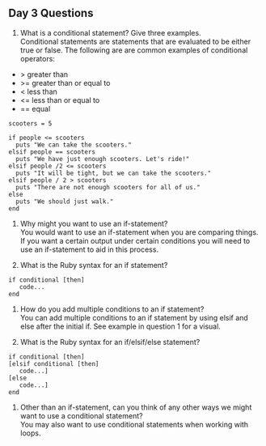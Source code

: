 ## Day 3 Questions

1. What is a conditional statement? Give three examples. <br>
Conditional statements are statements that are evaluated to be either true or false. The following are are common examples of conditional operators:
- \> greater than <br>
- \>= greater than or equal to <br>
- < less than <br>
- <= less than or equal to <br>
- == equal <br>

```people = 10
scooters = 5

if people <= scooters
  puts "We can take the scooters."
elsif people == scooters
  puts "We have just enough scooters. Let's ride!"
elsif people /2 <= scooters
  puts "It will be tight, but we can take the scooters."
elsif people / 2 > scooters
  puts "There are not enough scooters for all of us."
else
  puts "We should just walk."
end
  ```

1. Why might you want to use an if-statement? <br>
You would want to use an if-statement when you are comparing things. If you want a certain output under certain conditions you will need to use an if-statement to aid in this process.

1. What is the Ruby syntax for an if statement? <br>
```
if conditional [then]
   code...
end
```

1. How do you add multiple conditions to an if statement? <br>
You can add multiple conditions to an if statement by using elsif and else after the initial if. See example in question 1 for a visual.

1. What is the Ruby syntax for an if/elsif/else statement? <br>
```
if conditional [then]
[elsif conditional [then]
   code...]
[else
   code...]
end
```

1. Other than an if-statement, can you think of any other ways we might want to use a conditional statement? <br>
You may also want to use conditional statements when working with loops.
